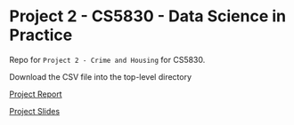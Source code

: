 # Project 2 - CS5830 - Data Science in Practice

Repo for `Project 2 - Crime and Housing` for CS5830.

Download the CSV file into the top-level directory

[Project Report](https://docs.google.com/presentation/d/1gSc8lH2v4wDrLlH31eJbrbhpyS_TP2mtRNIZMcx17vg/edit#slide=id.p)

[Project Slides]()

